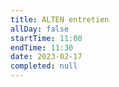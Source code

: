 ```yaml
---
title: ALTEN entretien
allDay: false
startTime: 11:00
endTime: 11:30
date: 2023-02-17
completed: null
---
```

